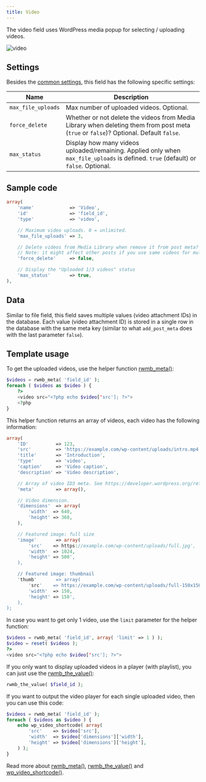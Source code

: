 ```yaml
---
title: Video
---
```


The video field uses WordPress media popup for selecting / uploading videos.

![video](https://i.imgur.com/M84bDrX.png)

## Settings

Besides the [common settings](/field-settings/), this field has the following specific settings:

Name | Description
--- | ---
`max_file_uploads` | Max number of uploaded videos. Optional.
`force_delete` | Whether or not delete the videos from Media Library when deleting them from post meta (`true` or `false`)? Optional. Default `false`.
`max_status` | Display how many videos uploaded/remaining. Applied only when `max_file_uploads` is defined. `true` (default) or `false`. Optional.

## Sample code

```php
array(
    'name'             => 'Video',
    'id'               => 'field_id',
    'type'             => 'video',

    // Maximum video uploads. 0 = unlimited.
    'max_file_uploads' => 3,

    // Delete videos from Media Library when remove it from post meta?
    // Note: it might affect other posts if you use same videos for multiple posts
    'force_delete'     => false,

    // Display the "Uploaded 1/3 videos" status
    'max_status'       => true,
),
```

## Data

Similar to file field, this field saves multiple values (video attachment IDs) in the database. Each value (video attachment ID) is stored in a single row in the database with the same meta key (similar to what `add_post_meta` does with the last parameter `false`).

## Template usage

To get the uploaded videos, use the helper function [rwmb_meta()](/functions/rwmb-meta/):

```php
$videos = rwmb_meta( 'field_id' );
foreach ( $videos as $video ) {
    ?>
    <video src="<?php echo $video['src']; ?>">
    <?php
}
```

This helper function returns an array of videos, each video has the following information:

```php
array(
    'ID'          => 123,
    'src'         => 'https://example.com/wp-content/uploads/intro.mp4',
    'title'       => 'Introduction',
    'type'        => 'video',
    'caption'     => 'Video caption',
    'description' => 'Video description',

    // Array of video ID3 meta. See https://developer.wordpress.org/reference/functions/wp_get_attachment_id3_keys/
    'meta'        => array(),

    // Video dimension.
    'dimensions'  => array(
        'width'  => 640,
        'height' => 360,
    ),

    // Featured image: full size
    'image'       => array(
        'src'    => https://example.com/wp-content/uploads/full.jpg',
        'width'  => 1024,
        'height' => 500',
    ),

    // Featured image: thumbnail
    'thumb'       => array(
        'src'    => https://example.com/wp-content/uploads/full-150x150.jpg',
        'width'  => 150,
        'height' => 150',
    ),
);
```

In case you want to get only 1 video, use the `limit` parameter for the helper function:

```php
$videos = rwmb_meta( 'field_id', array( 'limit' => 1 ) );
$video = reset( $videos );
?>
<video src="<?php echo $video['src']; ?>">
```

If you only want to display uploaded videos in a player (with playlist), you can just use the [rwmb_the_value()](/functions/rwmb-the-value/):

```php
rwmb_the_value( $field_id );
```

If you want to output the video player for each single uploaded video, then you can use this code:

```php
$videos = rwmb_meta( 'field_id' );
foreach ( $videos as $video ) {
    echo wp_video_shortcode( array(
        'src'    => $video['src'],
        'width'  => $video['dimensions']['width'],
        'height' => $video['dimensions']['height'],
    ) );
}
```

Read more about [rwmb_meta()](/functions/rwmb-meta/), [rwmb_the_value()](/functions/rwmb-the-value/) and [wp_video_shortcode()](https://codex.wordpress.org/Function_Reference/wp_video_shortcode).
